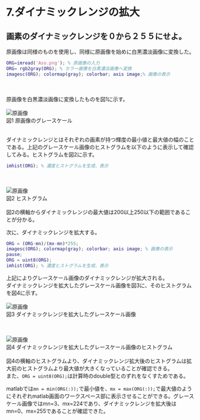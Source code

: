 # 7.ダイナミックレンジの拡大
## 画素のダイナミックレンジを０から２５５にせよ。

原画像は同様のものを使用し、同様に原画像を始めに白黒濃淡画像に変換した。
``` m
ORG=imread('Aso.png'); % 原画像の入力
ORG= rgb2gray(ORG); % カラー画像を白黒濃淡画像へ変換
imagesc(ORG); colormap(gray); colorbar; axis image;% 画像の表示
```
<br /><br />
原画像を白黒濃淡画像に変換したものを図1に示す。
<br /><br />
![原画像](https://github.com/Keitaro749/image_processing/blob/master/image/kadai7/kadai7_1.jpg)  
図1 原画像のグレースケール
<br /><br />

ダイナミックレンジとはそれぞれの画素が持つ輝度の最小値と最大値の幅のことである。上記のグレースケール画像のヒストグラムを以下のように表示して確認してみる。ヒストグラムを図2に示す。
``` m
imhist(ORG); % 濃度ヒストグラムを生成、表示
```
<br /><br />
![原画像](https://github.com/Keitaro749/image_processing/blob/master/image/kadai7/kadai7_2.jpg)  
図2 ヒストグラム
<br /><br />
図2の横軸からダイナミックレンジの最大値は200以上250以下の範囲であることが分かる。

次に、ダイナミックレンジを拡大する。
``` m
ORG = (ORG-mn)/(mx-mn)*255;
imagesc(ORG); colormap(gray); colorbar; axis image; % 画像の表示
pause;
ORG = uint8(ORG);
imhist(ORG); % 濃度ヒストグラムを生成、表示
```
上記によりグレースケール画像のダイナミックレンジが拡大される。  
ダイナミックレンジを拡大したグレースケール画像を図3に、そのヒストグラムを図4に示す。
<br /><br />
![原画像](https://github.com/Keitaro749/image_processing/blob/master/image/kadai7/kadai7_3.jpg)  
図3 ダイナミックレンジを拡大したグレースケール画像

<br /><br />
![原画像](https://github.com/Keitaro749/image_processing/blob/master/image/kadai7/kadai7_4.jpg)  
図4 ダイナミックレンジを拡大したグレースケール画像のヒストグラム
<br /><br />
図4の横軸のヒストグラムより、ダイナミックレンジ拡大後のヒストグラムは拡大前のヒストグラムより最大値が大きくなっていることが確認できる。  
また、`ORG = uint8(ORG);`は計算時のdouble型とのずれをなくすためである。


matlabでは`mn = min(ORG(:));`で最小値を、`mx = max(ORG(:));`で最大値のようにそれぞれmatlab画面のワークスペース部に表示させることができる。グレースケール画像ではmn=3、mx=224であり、ダイナミックレンジを拡大後はmn=0、mx=255であることが確認できた。
